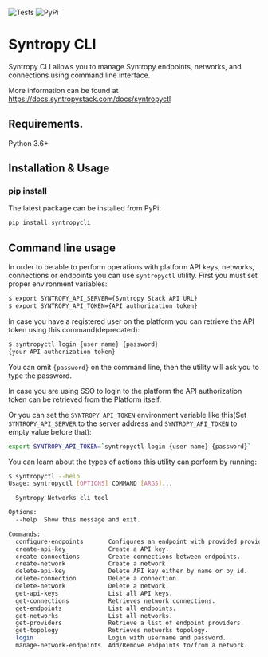 ![Tests](https://github.com/SyntropyNet/syntropy-cli/workflows/Tests/badge.svg)
![PyPi](https://github.com/SyntropyNet/syntropy-cli/workflows/PyPi/badge.svg)

# Syntropy CLI
Syntropy CLI allows you to manage Syntropy endpoints, networks, and connections using command line interface. 

More information can be found at https://docs.syntropystack.com/docs/syntropyctl

## Requirements.

Python 3.6+

## Installation & Usage
### pip install

The latest package can be installed from PyPi:

```sh
pip install syntropycli
```

## Command line usage

In order to be able to perform operations with platform API keys, networks, connections or endpoints you can use `syntropyctl` utility.
First you must set proper environment variables:

```sh
$ export SYNTROPY_API_SERVER={Syntropy Stack API URL}
$ export SYNTROPY_API_TOKEN={API authorization token}
```

In case you have a registered user on the platform you can retrieve the API token using this command(deprecated):

```sh
$ syntropyctl login {user name} {password}
{your API authorization token}
```

You can omit `{password}` on the command line, then the utility will ask you to type the password.

In case you are using SSO to login to the platform the API authorization token can be retrieved from the Platform itself.

Or you can set the `SYNTROPY_API_TOKEN` environment variable like this(Set `SYNTROPY_API_SERVER` to the server address and `SYNTROPY_API_TOKEN` to empty value before that):

```sh
export SYNTROPY_API_TOKEN=`syntropyctl login {user name} {password}`
```

You can learn about the types of actions this utility can perform by running:

```sh
$ syntropyctl --help
Usage: syntropyctl [OPTIONS] COMMAND [ARGS]...

  Syntropy Networks cli tool

Options:
  --help  Show this message and exit.

Commands:
  configure-endpoints       Configures an endpoint with provided provider,...
  create-api-key            Create a API key.
  create-connections        Create connections between endpoints.
  create-network            Create a network.
  delete-api-key            Delete API key either by name or by id.
  delete-connection         Delete a connection.
  delete-network            Delete a network.
  get-api-keys              List all API keys.
  get-connections           Retrieves network connections.
  get-endpoints             List all endpoints.
  get-networks              List all networks.
  get-providers             Retrieve a list of endpoint providers.
  get-topology              Retrieves networks topology.
  login                     Login with username and password.
  manage-network-endpoints  Add/Remove endpoints to/from a network.
```
